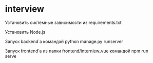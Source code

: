 # interview
Установить системные зависимости из requirements.txt

Установить Node.js

Запуск backend`а командой python manage.py runserver

Запуск frontend`а из папки frontend/interniew_vue командой npm run serve
